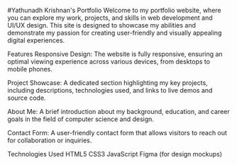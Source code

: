 #Yathunadh Krishnan's Portfolio
Welcome to my portfolio website, where you can explore my work, projects, and skills in web development and UI/UX design. This site is designed to showcase my abilities and demonstrate my passion for creating user-friendly and visually appealing digital experiences.

Features
Responsive Design: The website is fully responsive, ensuring an optimal viewing experience across various devices, from desktops to mobile phones.

Project Showcase: A dedicated section highlighting my key projects, including descriptions, technologies used, and links to live demos and source code.

About Me: A brief introduction about my background, education, and career goals in the field of computer science and design.

Contact Form: A user-friendly contact form that allows visitors to reach out for collaboration or inquiries.

Technologies Used
HTML5
CSS3
JavaScript
Figma (for design mockups)
